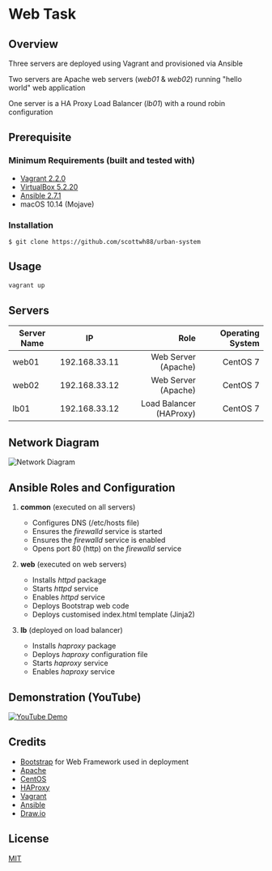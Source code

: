 # Web Task

## Overview

Three servers are deployed using Vagrant and provisioned via Ansible

Two servers are Apache web servers (*web01* & *web02*) running "hello world" web application

One server is a HA Proxy Load Balancer (*lb01*) with a round robin configuration

## Prerequisite

### Minimum Requirements (built and tested with) 
* [Vagrant 2.2.0](https://www.vagrantup.com/downloads.html)
* [VirtualBox 5.2.20](https://www.virtualbox.org/wiki/Downloads)
* [Ansible 2.7.1](https://docs.ansible.com/ansible/2.7/installation_guide/intro_installation.html#installing-the-control-machine)
* macOS 10.14 (Mojave)


### Installation 

`$ git clone https://github.com/scottwh88/urban-system`

## Usage

```bash
vagrant up
```
## Servers

| Server Name | IP|Role|Operating System|
| -|:-:|-:|-:|
| web01| 192.168.33.11 |Web Server (Apache)|CentOS 7|
| web02| 192.168.33.12|Web Server (Apache)|CentOS 7|
| lb01|192.168.33.12|Load Balancer (HAProxy)|CentOS 7|

## Network Diagram

![Network Diagram](https://i.imgur.com/BFU7ANj.png)

## Ansible Roles and Configuration

1. **common** (executed on all servers)
   * Configures DNS (/etc/hosts  file)
   * Ensures the *firewalld* service is started
   * Ensures the *firewalld* service is enabled
   * Opens port 80 (http) on the *firewalld* service 

2. **web** (executed on web servers)
   * Installs *httpd* package
   * Starts *httpd* service
   * Enables *httpd* service 
   * Deploys Bootstrap web code 
   * Deploys customised index.html template (Jinja2)  

3. **lb** (deployed on load balancer)
   * Installs *haproxy* package
   * Deploys *haproxy* configuration file
   * Starts *haproxy* service
   * Enables *haproxy* service

## Demonstration (YouTube)

[![YouTube Demo](http://img.youtube.com/vi/mjUEoHenius/0.jpg)](http://www.youtube.com/watch?v=mjUEoHenius "Video Title")

## Credits

* [Bootstrap](https://getbootstrap.com/) for Web Framework used in deployment
* [Apache](https://httpd.apache.org)
* [CentOS](https://www.centos.org)
* [HAProxy](http://www.haproxy.org)
* [Vagrant](https://www.vagrantup.com)
* [Ansible](https://www.ansible.com)
* [Draw.io](https://www.draw.io)


## License
[MIT](https://choosealicense.com/licenses/mit/)